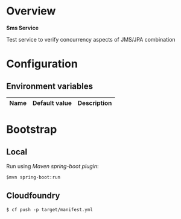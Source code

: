 # Overview

**Sms Service**

Test service to verify concurrency aspects of JMS/JPA combination 

# Configuration

## Environment variables

| Name | Default value | Description | 
| --- | --- | --- |
    
# Bootstrap

## Local

Run using *Maven spring-boot plugin*:

`$mvn spring-boot:run`

## Cloudfoundry

`$ cf push -p target/manifest.yml`

     